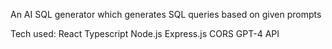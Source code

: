 An AI SQL generator which generates SQL queries based on given prompts

Tech used:
React
Typescript
Node.js
Express.js
CORS
GPT-4 API
